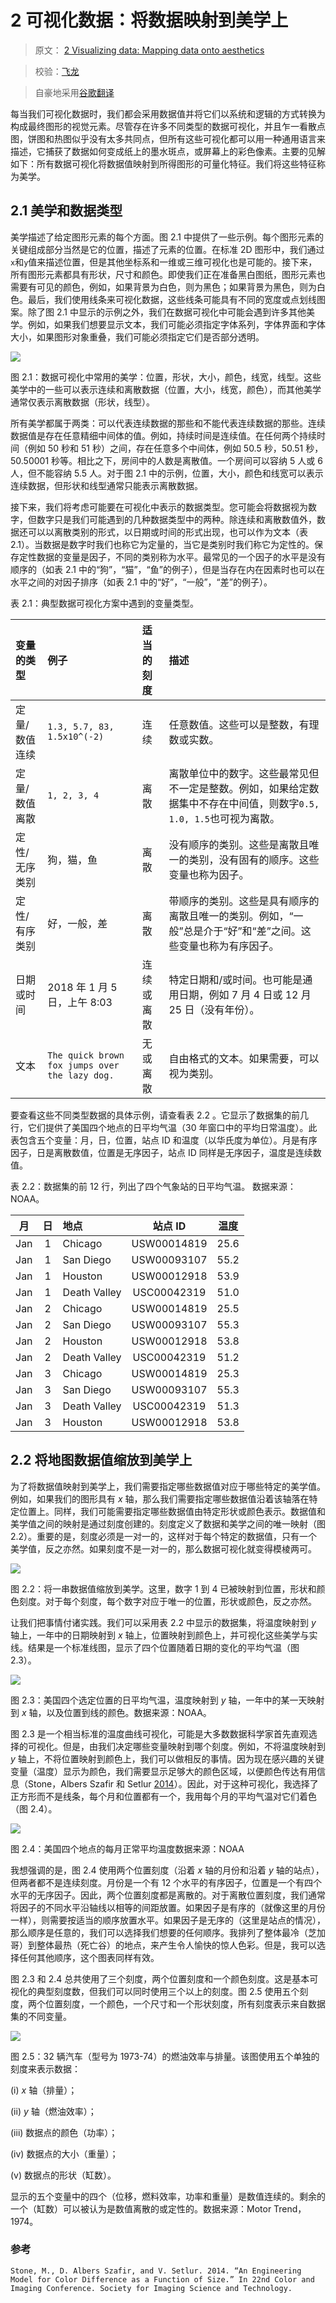 # 2 可视化数据：将数据映射到美学上

> 原文： [2 Visualizing data: Mapping data onto aesthetics](https://serialmentor.com/dataviz/aesthetic-mapping.html)

> 校验：[飞龙](https://github.com/wizardforcel)

> 自豪地采用[谷歌翻译](https://translate.google.cn/)

每当我们可视化数据时，我们都会采用数据值并将它们以系统和逻辑的方式转换为构成最终图形的视觉元素。尽管存在许多不同类型的数据可视化，并且乍一看散点图，饼图和热图似乎没有太多共同点，但所有这些可视化都可以用一种通用语言来描述，它捕获了数据如何变成纸上的墨水斑点，或屏幕上的彩色像素。主要的见解如下：所有数据可视化将数据值映射到所得图形的可量化特征。我们将这些特征称为美学。

## 2.1 美学和数据类型

美学描述了给定图形元素的每个方面。图 2.1 中提供了一些示例。每个图形元素的关键组成部分当然是它的位置，描述了元素的位置。在标准 2D 图形中，我们通过`x`和`y`值来描述位置，但是其他坐标系和一维或三维可视化也是可能的。接下来，所有图形元素都具有形状，尺寸和颜色。即使我们正在准备黑白图纸，图形元素也需要有可见的颜色，例如，如果背景为白色，则为黑色；如果背景为黑色，则为白色。最后，我们使用线条来可视化数据，这些线条可能具有不同的宽度或点划线图案。除了图 2.1 中显示的示例之外，我们在数据可视化中可能会遇到许多其他美学。例如，如果我们想要显示文本，我们可能必须指定字体系列，字体界面和字体大小，如果图形对象重叠，我们可能必须指定它们是否部分透明。

![](img/171cbd0fc5aa63677c7b342755b11199.jpg)

图 2.1：数据可视化中常用的美学：位置，形状，大小，颜色，线宽，线型。这些美学中的一些可以表示连续和离散数据（位置，大小，线宽，颜色），而其他美学通常仅表示离散数据（形状，线型）。

所有美学都属于两类：可以代表连续数据的那些和不能代表连续数据的那些。连续数据值是存在任意精细中间体的值。例如，持续时间是连续值。在任何两个持续时间（例如 50 秒和 51 秒）之间，存在任意多个中间体，例如 50.5 秒，50.51 秒，50.50001 秒等。相比之下，房间中的人数是离散值。一个房间可以容纳 5 人或 6 人，但不能容纳 5.5 人。对于图 2.1 中的示例，位置，大小，颜色和线宽可以表示连续数据，但形状和线型通常只能表示离散数据。

接下来，我们将考虑可能要在可视化中表示的数据类型。您可能会将数据视为数字，但数字只是我们可能遇到的几种数据类型中的两种。除连续和离散数值外，数据还可以以离散类别的形式，以日期或时间的形式出现，也可以作为文本（表 2.1）。当数据是数字时我们也称它为定量的，当它是类别时我们称它为定性的。保存定性数据的变量是因子，不同的类别称为水平。最常见的一个因子的水平是没有顺序的（如表 2.1 中的“狗”，“猫”，“鱼”的例子），但是当存在内在因素时也可以在水平之间的对因子排序（如表 2.1 中的“好”，“一般”，“差”的例子）。

表 2.1：典型数据可视化方案中遇到的变量类型。

| 变量的类型 | 例子 | 适当的刻度 | 描述 |
| :-- | :-- | :-- | :-- |
| 定量/数值连续 | `1.3, 5.7, 83, 1.5x10^(-2)` | 连续 | 任意数值。这些可以是整数，有理数或实数。 |
| 定量/数值离散 | `1, 2, 3, 4` | 离散 | 离散单位中的数字。这些最常见但不一定是整数。例如，如果给定数据集中不存在中间值，则数字`0.5, 1.0, 1.5`也可视为离散。 |
| 定性/无序类别 | 狗，猫，鱼 | 离散 | 没有顺序的类别。这些是离散且唯一的类别，没有固有的顺序。这些变量也称为因子。 |
| 定性/有序类别 | 好，一般，差 | 离散 | 带顺序的类别。这些是具有顺序的离散且唯一的类别。例如，“一般”总是介于“好”和“差”之间。这些变量也称为有序因子。 |
| 日期或时间 | 2018 年 1 月 5 日，上午 8:03 | 连续或离散 | 特定日期和/或时间。也可能是通用日期，例如 7 月 4 日或 12 月 25 日（没有年份）。 |
| 文本 | `The quick brown fox jumps over the lazy dog.` | 无或离散 | 自由格式的文本。如果需要，可以视为类别。 |

要查看这些不同类型数据的具体示例，请查看表 2.2 。它显示了数据集的前几行，它们提供了美国四个地点的日平均气温（30 年窗口中的平均日常温度）。此表包含五个变量：月，日，位置，站点 ID 和温度（以华氏度为单位）。月是有序因子，日是离散数值，位置是无序因子，站点 ID 同样是无序因子，温度是连续数值。

表 2.2：数据集的前 12 行，列出了四个气象站的日平均气温。 数据来源：NOAA。

| 月 | 日 | 地点 | 站点 ID | 温度 |
| :-: | :-: | :-- | :-: | :-: |
| Jan | 1 | Chicago | USW00014819 | 25.6 |
| Jan | 1 | San Diego | USW00093107 | 55.2 |
| Jan | 1 | Houston | USW00012918 | 53.9 |
| Jan | 1 | Death Valley | USC00042319 | 51.0 |
| Jan | 2 | Chicago | USW00014819 | 25.5 |
| Jan | 2 | San Diego | USW00093107 | 55.3 |
| Jan | 2 | Houston | USW00012918 | 53.8 |
| Jan | 2 | Death Valley | USC00042319 | 51.2 |
| Jan | 3 | Chicago | USW00014819 | 25.3 |
| Jan | 3 | San Diego | USW00093107 | 55.3 |
| Jan | 3 | Death Valley | USC00042319 | 51.3 |
| Jan | 3 | Houston | USW00012918 | 53.8 |

## 2.2 将地图数据值缩放到美学上

为了将数据值映射到美学上，我们需要指定哪些数据值对应于哪些特定的美学值。例如，如果我们的图形具有 *x* 轴，那么我们需要指定哪些数据值沿着该轴落在特定位置上。同样，我们可能需要指定哪些数据值由特定形状或颜色表示。数据值和美学值之间的映射是通过刻度创建的。刻度定义了数据和美学之间的唯一映射（图 2.2）。重要的是，刻度必须是一对一的，这样对于每个特定的数据值，只有一个美学值，反之亦然。如果刻度不是一对一的，那么数据可视化就变得模棱两可。

![](img/be47af5e107ba940309be44590dcd739.jpg)

图 2.2：将一串数据值缩放到美学。这里，数字 1 到 4 已被映射到位置，形状和颜色刻度。对于每个刻度，每个数字对应于唯一的位置，形状或颜色，反之亦然。

让我们把事情付诸实践。我们可以采用表 2.2 中显示的数据集，将温度映射到 *y* 轴上，一年中的日期映射到 *x* 轴上，位置映射到颜色上，并可视化这些美学与实线。结果是一个标准线图，显示了四个位置随着日期的变化的平均气温（图 2.3）。

![](img/6cef3423ab58eeef6e4beafc2446230f.jpg)

图 2.3：美国四个选定位置的日平均气温，温度映射到 *y* 轴，一年中的某一天映射到 *x* 轴，以及位置到线的颜色。数据来源：NOAA。

图 2.3 是一个相当标准的温度曲线可视化，可能是大多数数据科学家首先直观选择的可视化。但是，由我们决定哪些变量映射到哪个刻度。例如，不将温度映射到 *y* 轴上，不将位置映射到颜色上，我们可以做相反的事情。因为现在感兴趣的关键变量（温度）显示为颜色，我们需要显示足够大的颜色区域，以便颜色传达有用信息（Stone，Albers Szafir 和 Setlur [2014](#ref-Stone_et_al_2014)）。因此，对于这种可视化，我选择了正方形而不是线条，每个月和位置都有一个，我用每个月的平均气温对它们着色（图 2.4）。

![](img/0dcf33dd623c4136075c67c999dbe454.jpg)

图 2.4：美国四个地点的每月正常平均温度数据来源：NOAA

我想强调的是，图 2.4 使用两个位置刻度（沿着 *x* 轴的月份和沿着 *y* 轴的站点），但两者都不是连续刻度。月份是一个有 12 个水平的有序因子，位置是一个有四个水平的无序因子。因此，两个位置刻度都是离散的。对于离散位置刻度，我们通常将因子的不同水平沿轴线以相等的间距放置。如果因子是有序的（就像这里的月份一样），则需要按适当的顺序放置水平。如果因子是无序的（这里是站点的情况），那么顺序是任意的，我们可以选择我们想要的任何顺序。我排列了整体最冷（芝加哥）到整体最热（死亡谷）的地点，来产生令人愉快的惊人色彩。但是，我可以选择任何其他顺序，这个图表同样有效。

图 2.3 和 2.4 总共使用了三个刻度，两个位置刻度和一个颜色刻度。这是基本可视化的典型刻度数，但我们可以同时使用三个以上的刻度。图 2.5 使用五个刻度，两个位置刻度，一个颜色，一个尺寸和一个形状刻度，所有刻度表示来自数据集的不同变量。

![](img/13590d652ef7ad30e2c706d1d7918fb7.jpg)

图 2.5：32 辆汽车（型号为 1973-74）的燃油效率与排量。该图使用五个单独的刻度来表示数据：

(i) *x* 轴（排量）；

(ii) *y* 轴（燃油效率）；

(iii) 数据点的颜色（功率）；

(iv) 数据点的大小（重量）；

(v) 数据点的形状（缸数）。

显示的五个变量中的四个（位移，燃料效率，功率和重量）是数值连续的。剩余的一个（缸数）可以被认为是数值离散的或定性的。数据来源：Motor Trend，1974。

### 参考

```
Stone, M., D. Albers Szafir, and V. Setlur. 2014. “An Engineering Model for Color Difference as a Function of Size.” In 22nd Color and Imaging Conference. Society for Imaging Science and Technology.
```